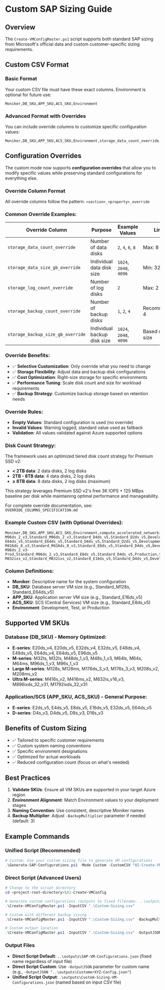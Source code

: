 # Custom SAP Sizing Guide

## Overview
The `Create-VMConfigMaster.ps1` script supports both standard SAP sizing from Microsoft's official data and custom customer-specific sizing requirements.

## Custom CSV Format

### Basic Format
Your custom CSV file must have these exact columns. Environment is optional for future use:
```csv
Moniker,DB_SKU,APP_SKU,ACS_SKU,Environment
```

### Advanced Format with Overrides
You can include override columns to customize specific configuration values:
```csv
Moniker,DB_SKU,APP_SKU,ACS_SKU,Environment,storage_data_count_override,storage_data_size_gb_override,storage_backup_count_override,storage_backup_size_gb_override
```

## Configuration Overrides

The custom mode now supports **configuration overrides** that allow you to modify specific values while preserving standard configurations for everything else.

### Override Column Format
All override columns follow the pattern: `<section>_<property>_override`

### Common Override Examples:

| Override Column | Purpose | Example Values | Limits |
|-----------------|---------|----------------|--------|
| `storage_data_count_override` | Number of data disks | `2`, `4`, `6`, `8` | Max: 8 disks |
| `storage_data_size_gb_override` | Individual data disk size | `1024`, `2048`, `4096` | Min: 32GB |
| `storage_log_count_override` | Number of log disks | `2` | Max: 2 disks |
| `storage_backup_count_override` | Number of backup disks | `1`, `2`, `4` | Recommended: 4 |
| `storage_backup_size_gb_override` | Individual backup disk size | `1024`, `2048`, `4096` | Based on data size |

### Override Benefits:
- ✅ **Selective Customization**: Only override what you need to change
- ✅ **Storage Flexibility**: Adjust data and backup disk configurations
- ✅ **Cost Optimization**: Right-size storage for specific environments
- ✅ **Performance Tuning**: Scale disk count and size for workload requirements
- ✅ **Backup Strategy**: Customize backup storage based on retention needs

### Override Rules:
- **Empty Values**: Standard configuration is used (no override)
- **Invalid Values**: Warning logged, standard value used as fallback
- **Validation**: All values validated against Azure supported options

### Disk Count Strategy:
The framework uses an optimized tiered disk count strategy for Premium SSD v2:
- **< 2TB data**: 2 data disks, 2 log disks
- **2TB - 8TB data**: 4 data disks, 2 log disks  
- **≥ 8TB data**: 8 data disks, 2 log disks (maximum)

This strategy leverages Premium SSD v2's free 3K IOPS + 125 MBps baseline per disk while maintaining optimal performance and manageability.

For complete override documentation, see: `OVERRIDE_COLUMNS_SPECIFICATION.md`

### Example Custom CSV (with Optional Overrides):
```csv
Moniker,DB_SKU,APP_SKU,ACS_SKU,Environment,compute_accelerated_networking_override,storage_data_disk_type_override,storage_log_count_override,storage_backup_size_gb_override
M96ds_2_v3,Standard_M96ds_2_v3,Standard_D4ds_v5,Standard_D2ds_v5,Development,,,2,512
E64ds_v5,Standard_E64ds_v5,Standard_D4ds_v5,Standard_D2ds_v5,Development,false,Premium_LRS,,1024
M416ds_8_v3,Standard_M416ds_8_v3,Standard_E8ds_v5,Standard_D4ds_v5,Development,,PremiumV2_LRS,4,
M96ds_2_v3-Prod,Standard_M96ds_2_v3,Standard_E8ds_v5,Standard_D4ds_v5,Production,true,,3,2048
M832ixs_v2,Standard_M832ixs_v2,Standard_E16ds_v5,Standard_D4ds_v5,Development,,PremiumV2_LRS,6,4096
```

### Column Definitions:
- **Moniker**: Descriptive name for the system configuration
- **DB_SKU**: Database server VM size (e.g., Standard_M128s, Standard_E64ds_v5)
- **APP_SKU**: Application server VM size (e.g., Standard_E16ds_v5)
- **ACS_SKU**: SCS (Central Services) VM size (e.g., Standard_E8ds_v5)
- **Environment**: Development, Test, or Production

## Supported VM SKUs

### Database (DB_SKU) - Memory Optimized:
- **E-series**: E20ds_v4, E20ds_v5, E32ds_v4, E32ds_v5, E48ds_v4, E48ds_v5, E64ds_v4, E64ds_v5, E96ds_v5
- **M-series**: M32ts, M32ls, M48ds_1_v3, M48s_1_v3, M64ls, M64s, M64ms, M96ds_1_v3, M96s_1_v3
- **Large M-series**: M128s, M128ms, M176ds_3_v3, M176s_3_v3, M208s_v2, M208ms_v2
- **Ultra M-series**: M416s_v2, M416ms_v2, M832is_v16_v3, M896ixds_32_v31, M1792ixds_32_v31

### Application/SCS (APP_SKU, ACS_SKU) - General Purpose:
- **E-series**: E2ds_v5, E4ds_v5, E8ds_v5, E16ds_v5, E32ds_v5, E64ds_v5
- **D-series**: D4s_v3, D4ds_v5, D8s_v3, D16s_v3

## Benefits of Custom Sizing

- ✅ Tailored to specific customer requirements
- ✅ Custom system naming conventions
- ✅ Specific environment designations
- ✅ Optimized for actual workloads
- ✅ Reduced configuration count (focus on what's needed)

## Best Practices

1. **Validate SKUs**: Ensure all VM SKUs are supported in your target Azure region
2. **Environment Alignment**: Match Environment values to your deployment stages
3. **Naming Convention**: Use consistent, descriptive Moniker names
4. **Backup Multiplier**: Adjust `-BackupMultiplier` parameter if needed (default: 3)

## Example Commands

### Unified Script (Recommended)
```powershell
# Custom: Use your custom sizing file to generate VM configurations  
.\Generate-SAP-Configurations.ps1 -Mode Custom -CustomCSV "02-Create-VMConfig\Custom-Sizing.csv"
```

### Direct Script (Advanced Users)
```powershell
# Change to the script directory
cd <project-root-directory>\02-Create-VMConfig

# Generate custom configurations (outputs to fixed filename: ..\outputs\SAP-VM-Configurations.json)
.\Create-VMConfigMaster.ps1 -InputCSV ".\Custom-Sizing.csv"

# Custom with different backup sizing
.\Create-VMConfigMaster.ps1 -InputCSV ".\Custom-Sizing.csv" -BackupMultiplier 4

# Custom output location
.\Create-VMConfigMaster.ps1 -InputCSV ".\Custom-Sizing.csv" -OutputJSON "..\outputs\CustomerXYZ-Config.json"
```

### Output Files
- **Direct Script Default**: `..\outputs\SAP-VM-Configurations.json` (fixed name regardless of input file)
- **Direct Script Custom**: Use `-OutputJSON` parameter for custom name (e.g., `-OutputJSON "..\outputs\CustomerXYZ-Config.json"`)
- **Unified Script Output**: `.\outputs\Custom-Sizing-VM-Configurations.json` (named based on input CSV file)
